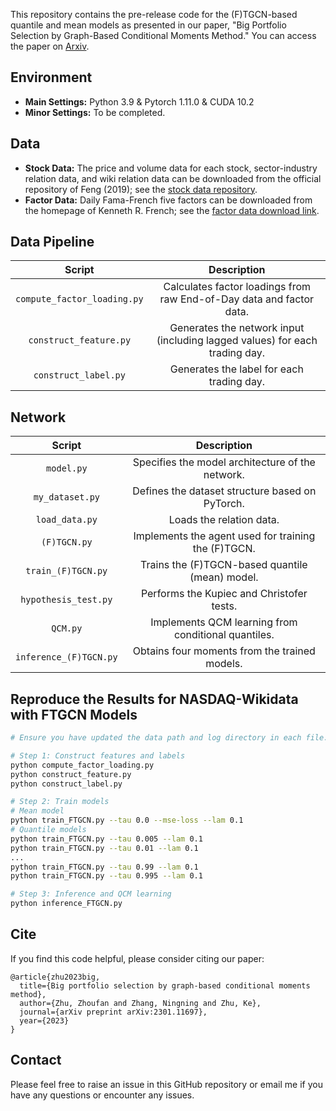 This repository contains the pre-release code for the (F)TGCN-based quantile and mean models as presented in our paper, "Big Portfolio Selection by Graph-Based Conditional Moments Method." You can access the paper on [Arxiv](https://arxiv.org/abs/2301.11697).

## Environment

- **Main Settings:** Python 3.9 & Pytorch 1.11.0 & CUDA 10.2
- **Minor Settings:** To be completed.

## Data

- **Stock Data:** The price and volume data for each stock, sector-industry relation data, and wiki relation data can be downloaded from the official repository of Feng (2019); see the [stock data repository](https://github.com/hennande/Temporal_Relational_Stock_Ranking/tree/master/data).
- **Factor Data:** Daily Fama-French five factors can be downloaded from the homepage of Kenneth R. French; see the [factor data download link](https://mba.tuck.dartmouth.edu/pages/faculty/ken.french/data_library.html).

## Data Pipeline

| Script                     | Description                                                                 |
| :------------------------: | :--------------------------------------------------------------------------: |
| `compute_factor_loading.py` | Calculates factor loadings from raw End-of-Day data and factor data.         |
| `construct_feature.py`      | Generates the network input (including lagged values) for each trading day.  |
| `construct_label.py`        | Generates the label for each trading day.                                    |

## Network

| Script                     | Description                                                                 |
| :------------------------: | :--------------------------------------------------------------------------: |
| `model.py`                 | Specifies the model architecture of the network.                             |
| `my_dataset.py`            | Defines the dataset structure based on PyTorch.                              |
| `load_data.py`             | Loads the relation data.                                                     |
| `(F)TGCN.py`               | Implements the agent used for training the (F)TGCN.                          |
| `train_(F)TGCN.py`         | Trains the (F)TGCN-based quantile (mean) model.                              |
| `hypothesis_test.py`       | Performs the Kupiec and Christofer tests.                                    |
| `QCM.py`                   | Implements QCM learning from conditional quantiles.                          |
| `inference_(F)TGCN.py`     | Obtains four moments from the trained models.  

## Reproduce the Results for NASDAQ-Wikidata with FTGCN Models

```bash
# Ensure you have updated the data path and log directory in each file.

# Step 1: Construct features and labels
python compute_factor_loading.py
python construct_feature.py
python construct_label.py

# Step 2: Train models
# Mean model 
python train_FTGCN.py --tau 0.0 --mse-loss --lam 0.1 
# Quantile models
python train_FTGCN.py --tau 0.005 --lam 0.1 
python train_FTGCN.py --tau 0.01 --lam 0.1 
...
python train_FTGCN.py --tau 0.99 --lam 0.1 
python train_FTGCN.py --tau 0.995 --lam 0.1

# Step 3: Inference and QCM learning
python inference_FTGCN.py
```

## Cite
If you find this code helpful, please consider citing our paper:
```
@article{zhu2023big,
  title={Big portfolio selection by graph-based conditional moments method},
  author={Zhu, Zhoufan and Zhang, Ningning and Zhu, Ke},
  journal={arXiv preprint arXiv:2301.11697},
  year={2023}
}
```
## Contact
Please feel free to raise an issue in this GitHub repository or email me if you have any questions or encounter any issues.